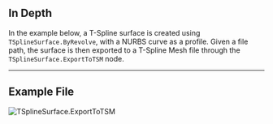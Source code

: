 ## In Depth
In the example below, a T-Spline surface is created using `TSplineSurface.ByRevolve`, with a NURBS curve as a profile.
Given a file path, the surface is then exported to a T-Spline Mesh file through the `TSplineSurface.ExportToTSM` node.
___
## Example File

![TSplineSurface.ExportToTSM](./Autodesk.DesignScript.Geometry.TSpline.TSplineSurface.ExportToTSM_img.jpg)
